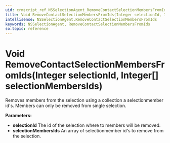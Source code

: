```yaml
---
uid: crmscript_ref_NSSelectionAgent_RemoveContactSelectionMembersFromIds
title: Void RemoveContactSelectionMembersFromIds(Integer selectionId, Integer[] selectionMembersIds)
intellisense: NSSelectionAgent.RemoveContactSelectionMembersFromIds
keywords: NSSelectionAgent, RemoveContactSelectionMembersFromIds
so.topic: reference
---
```


# Void RemoveContactSelectionMembersFromIds(Integer selectionId, Integer[] selectionMembersIds)

Removes members from the selection using a collection a selectionmember id's. Members can only be removed from single selection.

**Parameters:**
 - **selectionId** The id of the selection where to members will be removed.
 - **selectionMembersIds** An array of selectionmember id's to remove from the selection.
